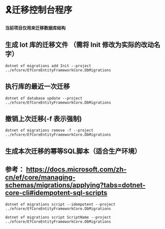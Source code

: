 # 🎗️**迁移控制台程序**

**当前项目仅用来迁移数据库结构**

## 生成 Iot 库的迁移文件 （需将 Init 修改为实际的改动名字）

```shell
dotnet ef migrations add Init --project ../efcore/EfCoreEntityFrameworkCore.DbMigrations
```

## 执行库的最近一次迁移

```shell
dotnet ef database update --project ../efcore/EfCoreEntityFrameworkCore.DbMigrations
```

## 撤销上次迁移(-f 表示强制)
```shell
dotnet ef migrations remove -f --project ../efcore/EfCoreEntityFrameworkCore.DbMigrations
```

## 生成本次迁移的幂等SQL脚本（适合生产环境）
## 参考： https://docs.microsoft.com/zh-cn/ef/core/managing-schemas/migrations/applying?tabs=dotnet-core-cli#idempotent-sql-scripts

```shell
dotnet ef migrations script --idempotent --project ../efcore/EfCoreEntityFrameworkCore.DbMigrations

dotnet ef migrations script ScriptName --project ../efcore/EfCoreEntityFrameworkCore.DbMigrations

```
